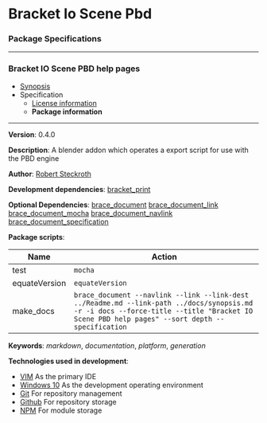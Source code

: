 # Bracket Io Scene Pbd
### Package Specifications

----

### Bracket IO Scene PBD help pages
* [Synopsis](https://github.com/restarian/bracket_io_scene_pbd/blob/master/docs/synopsis.md)
* Specification
  * [License information](https://github.com/restarian/bracket_io_scene_pbd/blob/master/docs/specification/license_information.md)
  * **Package information**
----

**Version**: 0.4.0

**Description**: A blender addon which operates a export script for use with the PBD engine

**Author**: [Robert Steckroth](mailto:RobertSteckroth@gmail.com)

**Development dependencies**: [bracket_print](https://npmjs.org/package/bracket_print)

**Optional Dependencies**: [brace_document](https://npmjs.org/package/brace_document) [brace_document_link](https://npmjs.org/package/brace_document_link) [brace_document_mocha](https://npmjs.org/package/brace_document_mocha) [brace_document_navlink](https://npmjs.org/package/brace_document_navlink) [brace_document_specification](https://npmjs.org/package/brace_document_specification)

**Package scripts**:

| Name | Action |
| ---- | ------ |
 | test | ```mocha``` |
 | equateVersion | ```equateVersion``` |
 | make_docs | ```brace_document --navlink --link --link-dest ../Readme.md --link-path ../docs/synopsis.md -r -i docs --force-title --title "Bracket IO Scene PBD help pages" --sort depth --specification``` |

**Keywords**: *markdown*, *documentation*, *platform*, *generation*

**Technologies used in development**:
  * [VIM](https://www.vim.org) As the primary IDE
  * [Windows 10](https://www.microsoft.com/en-us/software-download/windows10) As the development operating environment
  * [Git](https://git-scm.com) For repository management
  * [Github](https://github.com) For repository storage
  * [NPM](https://npmjs.org) For module storage
